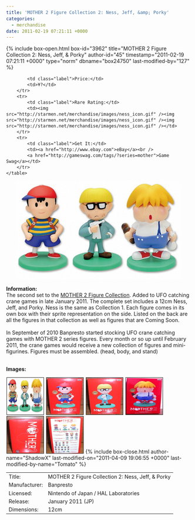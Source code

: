 ```yaml
---
title: 'MOTHER 2 Figure Collection 2: Ness, Jeff, &amp; Porky'
categories:
  - merchandise
date: 2011-02-19 07:21:11 +0000
---
```

{% include box-open.html box-id="3962" title="MOTHER 2 Figure Collection 2: Ness, Jeff, & Porky" author-id="45" timestamp="2011-02-19 07:21:11 +0000" type="norm" dbname="box24750" last-modified-by="127" %}
<div class="gameinfo">
	<table>
		<tr>
			<td class="label">Title:</td>
			<td>MOTHER 2 Figure Collection 2: Ness, Jeff, & Porky</td>
		</tr>
		<tr>
			<td class="label">Manufacturer:</td>
			<td>Banpresto</td>
		</tr>
		<tr>
			<td class="label">Licensed:</td>
			<td>Nintendo of Japan / HAL Laboratories</td>
		</tr>
		<tr>
			<td class="label">Release:</td>
			<td>January 2011 (JP)</td>
		</tr>
		<tr>
			<td class="label">Dimensions:</td>
			<td>12cm</td>
		</tr>
		<tr>

			<td class="label">Price:</td>
			<td>¥?</td>
		</tr>
		<tr>
			<td class="label">Rare Rating:</td>
			<td><img src="http://starmen.net/merchandise/images/ness_icon.gif" /><img src="http://starmen.net/merchandise/images/ness_icon.gif" /><img src="http://starmen.net/merchandise/images/ness_icon.gif" /></td>
		</tr>
		<tr>
			<td class="label">Get It:</td>
			<td><a href="http://www.ebay.com">eBay</a><br />
			<a href="http://gameswag.com/tags/?series=mother">Game Swag</a></td>
		</tr>
	</table>
</div>

<p>
	<center>
	<img src="/merchandise/images/m2fc2_title.jpg" border="0" title="MOTHER 2 Figure Collection 2: Ness, Jeff, & Porky" />
	</center>
</p>

<b>Information:</b>
	<br />
The second set to the <a href="http://www.banpresto.co.jp/mother/">MOTHER 2 Figure Collection</a>. Added to UFO catching crane games in late January 2011. The complete set includes a 12cm Ness, Jeff, and Porky. Ness is the same as Collection 1. Each figure comes in its own box with their sprite representation on the side. Listed on the back are all the figures in that collection as well as figures that are Coming Soon.
<br /><br />
In September of 2010 Banpresto started stocking UFO crane catching games with MOTHER 2 series figures. Every month or so up until February 2011, the crane games would receive a new collection of figures and mini-figurines. Figures must be assembled. (head, body, and stand)
<br /><br />

<b>Images:</b>
	<br />

<a href="/merchandise/images/m2fc2_all.jpg" ><img src="/merchandise/images/m2fc2_all.jpg" title="MOTHER 2 Figure Collection 2: Ness, Jeff, & Porky" border="1" width="100" height="100" hspace="1" /></a>
<a href="/merchandise/images/m2fc2_ness_box.jpg" ><img src="/merchandise/images/m2fc2_ness_box.jpg" title="MOTHER 2 Figure Collection 2: Ness Box" border="1" width="100" height="100" hspace="1" /></a>
<a href="/merchandise/images/m2fc2_jeff_box.jpg" ><img src="/merchandise/images/m2fc2_jeff_box.jpg" title="MOTHER 2 Figure Collection 2: Jeff Box" border="1" width="100" height="100" hspace="1" /></a>
<a href="/merchandise/images/m2fc2_porky_box.jpg" ><img src="/merchandise/images/m2fc2_porky_box.jpg" title="MOTHER 2 Figure Collection 2: Porky Box" border="1" width="100" height="100" hspace="1" /></a>
<a href="/merchandise/images/m2fc2_box_side1.jpg" ><img src="/merchandise/images/m2fc2_box_side1.jpg" title="MOTHER 2 Figure Collection 21: Box (Side 1)" border="1" width="100" height="100" hspace="1" /></a>
<a href="/merchandise/images/m2fc2_box_preview.jpg" ><img src="/merchandise/images/m2fc2_box_preview.jpg" title="MOTHER 2 Figure Collection 2: Box (Preview)" border="1" width="100" height="100" hspace="1" /></a>
{% include box-close.html author-name="ShadowX" last-modified-on="2011-04-09 19:06:55 +0000" last-modified-by-name="Tomato" %}
